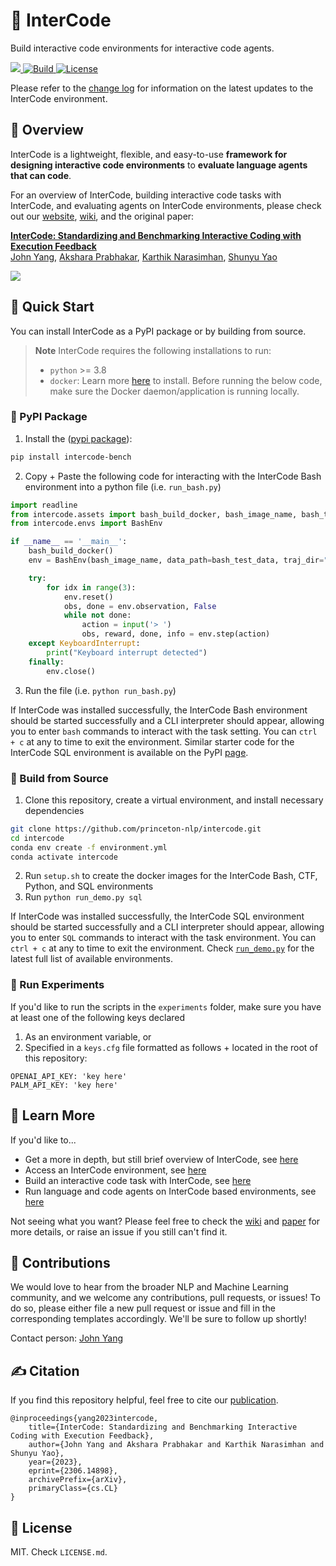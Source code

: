 # 🔄 InterCode
Build interactive code environments for interactive code agents.

<p>
    <a href="https://badge.fury.io/py/intercode-bench">
        <img src="https://badge.fury.io/py/intercode-bench.svg">
    </a>
    <a href="https://www.python.org/">
        <img alt="Build" src="https://img.shields.io/badge/Python-3.8+-1f425f.svg?color=purple">
    </a>
    <a href="https://copyright.princeton.edu/policy">
        <img alt="License" src="https://img.shields.io/badge/License-MIT-blue">
    </a>
</p>

Please refer to the [change log](https://github.com/princeton-nlp/intercode/blob/master/CHANGELOG.md) for information on the latest updates to the InterCode environment.

## 👋 Overview
InterCode is a lightweight, flexible, and easy-to-use **framework for designing interactive code environments** to **evaluate language agents that can code**.

For an overview of InterCode, building interactive code tasks with InterCode, and evaluating agents on InterCode environments, please check out our [website](https://intercode-benchmark.github.io/), [wiki](https://github.com/princeton-nlp/intercode/wiki), and the original paper:

**[InterCode: Standardizing and Benchmarking Interactive Coding with Execution Feedback](https://arxiv.org/abs/2306.14898)**    
[John Yang](https://john-b-yang.github.io/), [Akshara Prabhakar](https://aksh555.github.io/), [Karthik Narasimhan](https://www.cs.princeton.edu/~karthikn/), [Shunyu Yao](https://ysymyth.github.io/)

<img src="assets/preview.png">

## 🚀 Quick Start
You can install InterCode as a PyPI package or by building from source.

> **Note**
> InterCode requires the following installations to run:
> * `python` >= 3.8
> * `docker`: Learn more [here](https://docs.docker.com/get-docker/) to install. Before running the below code, make sure the Docker daemon/application is running locally.

### 🐍 PyPI Package
1. Install the ([pypi package](https://pypi.org/project/intercode-bench/)):
```bash
pip install intercode-bench
```
2. Copy + Paste the following code for interacting with the InterCode Bash environment into a python file (i.e. `run_bash.py`)
```python
import readline
from intercode.assets import bash_build_docker, bash_image_name, bash_test_data
from intercode.envs import BashEnv

if __name__ == '__main__':
    bash_build_docker()
    env = BashEnv(bash_image_name, data_path=bash_test_data, traj_dir="logs/", verbose=True)

    try:
        for idx in range(3):
            env.reset()
            obs, done = env.observation, False
            while not done:
                action = input('> ')
                obs, reward, done, info = env.step(action)
    except KeyboardInterrupt:
        print("Keyboard interrupt detected")
    finally:
        env.close()
```
3. Run the file (i.e. `python run_bash.py`)

If InterCode was installed successfully, the InterCode Bash environment should be started successfully and a CLI interpreter should appear, allowing you to enter `bash` commands to interact with the task setting.
You can `ctrl + c` at any to time to exit the environment.
Similar starter code for the InterCode SQL environment is available on the PyPI [page](https://pypi.org/project/intercode-bench/).

### 💽 Build from Source
1. Clone this repository, create a virtual environment, and install necessary dependencies
```bash
git clone https://github.com/princeton-nlp/intercode.git
cd intercode
conda env create -f environment.yml
conda activate intercode
```
2. Run `setup.sh` to create the docker images for the InterCode Bash, CTF, Python, and SQL environments
3. Run `python run_demo.py sql`

If InterCode was installed successfully, the InterCode SQL environment should be started successfully and a CLI interpreter should appear, allowing you to enter `SQL` commands to interact with the task environment.
You can `ctrl + c` at any to time to exit the environment.
Check [`run_demo.py`](https://github.com/princeton-nlp/intercode/blob/master/run_demo.py#L21) for the latest full list of available environments.

### 🧪 Run Experiments
If you'd like to run the scripts in the `experiments` folder, make sure you have at least one of the following keys declared
1. As an environment variable, or
2. Specified in a `keys.cfg` file formatted as follows + located in the root of this repository:
```
OPENAI_API_KEY: 'key here'
PALM_API_KEY: 'key here'
```

## 🔎 Learn More
If you'd like to...
* Get a more in depth, but still brief overview of InterCode, see [here](https://github.com/princeton-nlp/intercode/wiki/1.-Environment-%F0%9F%97%BA%EF%B8%8F)
* Access an InterCode environment, see [here](https://github.com/princeton-nlp/intercode/wiki/2.-Usage-%F0%9F%8E%AE)
* Build an interactive code task with InterCode, see [here](https://github.com/princeton-nlp/intercode/wiki/3.-Interface--%F0%9F%9B%A0%EF%B8%8F)
* Run language and code agents on InterCode based environments, see [here](https://github.com/princeton-nlp/intercode/wiki/4.-Experiments-%F0%9F%A7%AA)

Not seeing what you want? Please feel free to check the [wiki](https://github.com/princeton-nlp/intercode/wiki) and [paper](https://arxiv.org/abs/2306.14898) for more details, or raise an issue if you still can't find it.

## 💫 Contributions
We would love to hear from the broader NLP and Machine Learning community, and we welcome any contributions, pull requests, or issues! To do so, please either file a new pull request or issue and fill in the corresponding templates accordingly. We'll be sure to follow up shortly!

Contact person: [John Yang](https://john-b-yang.github.io/)

## ✍️ Citation
If you find this repository helpful, feel free to cite our [publication](https://arxiv.org/abs/2306.14898).
```
@inproceedings{yang2023intercode,
    title={InterCode: Standardizing and Benchmarking Interactive Coding with Execution Feedback}, 
    author={John Yang and Akshara Prabhakar and Karthik Narasimhan and Shunyu Yao},
    year={2023},
    eprint={2306.14898},
    archivePrefix={arXiv},
    primaryClass={cs.CL}
}
```

## 🪪 License
MIT. Check `LICENSE.md`.
